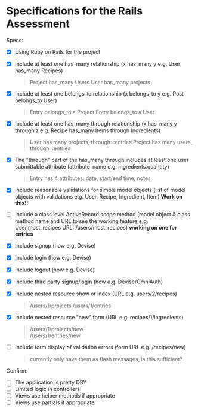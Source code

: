 # Specifications for the Rails Assessment

Specs:
- [x] Using Ruby on Rails for the project
- [x] Include at least one has_many relationship (x has_many y e.g. User has_many Recipes)
  > Project has_many Users
  > User has_many projects

- [x] Include at least one belongs_to relationship (x belongs_to y e.g. Post belongs_to User)
  > Entry belongs_to a Project 
  > Entry belongs_to a User

- [x] Include at least one has_many through relationship (x has_many y through z e.g. Recipe has_many Items through Ingredients)
  > User has many projects, through: :entries
  > Project has many users, through: :entries

- [x] The "through" part of the has_many through includes at least one user submittable attribute (attribute_name e.g. ingredients.quantity)
  > Entry has 4 attributes: date, start/end time, notes

- [x] Include reasonable validations for simple model objects (list of model objects with validations e.g. User, Recipe, Ingredient, Item)
  **Work on this!!**

- [ ] Include a class level ActiveRecord scope method (model object & class method name and URL to see the working feature e.g. User.most_recipes URL: /users/most_recipes)
 **working on one for entries**

- [x] Include signup (how e.g. Devise)
- [x] Include login (how e.g. Devise)
- [x] Include logout (how e.g. Devise)
- [x] Include third party signup/login (how e.g. Devise/OmniAuth)

- [x] Include nested resource show or index (URL e.g. users/2/recipes)
  > /users/1/projects 
  > /users/1/entries

- [x] Include nested resource "new" form (URL e.g. recipes/1/ingredients)
  > /users/1/projects/new  
  > /users/1/entries/new

- [ ] Include form display of validation errors (form URL e.g. /recipes/new)
  > currently only have them as flash messages, is this sufficient?

Confirm:
- [ ] The application is pretty DRY
- [ ] Limited logic in controllers
- [ ] Views use helper methods if appropriate
- [ ] Views use partials if appropriate
